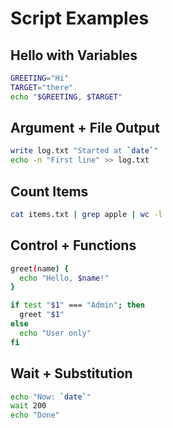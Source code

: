 # Script Examples

## Hello with Variables

```sh
GREETING="Hi"
TARGET="there"
echo "$GREETING, $TARGET"
```

## Argument + File Output

```sh
write log.txt "Started at `date`"
echo -n "First line" >> log.txt
```

## Count Items

```sh
cat items.txt | grep apple | wc -l
```

## Control + Functions

```sh
greet(name) {
  echo "Hello, $name!"
}

if test "$1" === "Admin"; then
  greet "$1"
else
  echo "User only"
fi
```

## Wait + Substitution

```sh
echo "Now: `date`"
wait 200
echo "Done"
```
